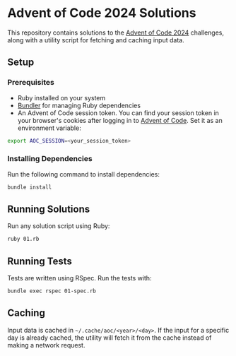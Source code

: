 # Advent of Code 2024 Solutions

This repository contains solutions to the
[Advent of Code 2024](https://adventofcode.com/2024) challenges, along
with a utility script for fetching and caching input data.

## Setup

### Prerequisites

- Ruby installed on your system
- [Bundler](https://bundler.io/) for managing Ruby dependencies
- An Advent of Code session token. You can find your session
token in your browser's cookies after logging in to
[Advent of Code](https://adventofcode.com). Set it as an environment variable:

```bash
export AOC_SESSION=<your_session_token>
```

### Installing Dependencies

Run the following command to install dependencies:

```bash
bundle install
```

## Running Solutions

Run any solution script using Ruby:

```bash
ruby 01.rb
```

## Running Tests

Tests are written using RSpec. Run the tests with:

```bash
bundle exec rspec 01-spec.rb
```

## Caching

Input data is cached in `~/.cache/aoc/<year>/<day>`. If the input for a
specific day is already cached, the utility will fetch it from the cache
instead of making a network request.

